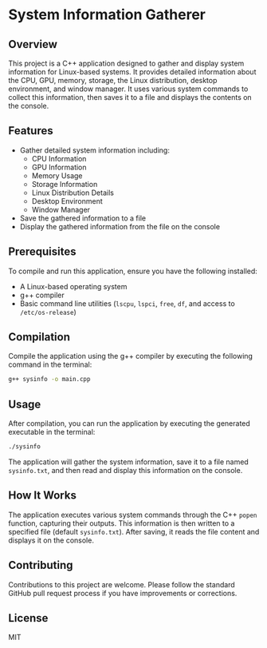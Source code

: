 # System Information Gatherer

## Overview

This project is a C++ application designed to gather and display system information for Linux-based systems. It provides detailed information about the CPU, GPU, memory, storage, the Linux distribution, desktop environment, and window manager. It uses various system commands to collect this information, then saves it to a file and displays the contents on the console.

## Features

- Gather detailed system information including:
  - CPU Information
  - GPU Information
  - Memory Usage
  - Storage Information
  - Linux Distribution Details
  - Desktop Environment
  - Window Manager
- Save the gathered information to a file
- Display the gathered information from the file on the console

## Prerequisites

To compile and run this application, ensure you have the following installed:
- A Linux-based operating system
- g++ compiler
- Basic command line utilities (`lscpu`, `lspci`, `free`, `df`, and access to `/etc/os-release`)

## Compilation

Compile the application using the g++ compiler by executing the following command in the terminal:

```bash
g++ sysinfo -o main.cpp
```


## Usage

After compilation, you can run the application by executing the generated executable in the terminal:

```bash
./sysinfo
```

The application will gather the system information, save it to a file named `sysinfo.txt`, and then read and display this information on the console.

## How It Works

The application executes various system commands through the C++ `popen` function, capturing their outputs. This information is then written to a specified file (default `sysinfo.txt`). After saving, it reads the file content and displays it on the console.

## Contributing

Contributions to this project are welcome. Please follow the standard GitHub pull request process if you have improvements or corrections.

## License

MIT
